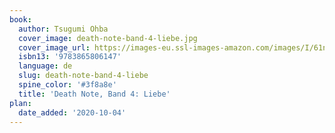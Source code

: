 ```yaml
---
book:
  author: Tsugumi Ohba
  cover_image: death-note-band-4-liebe.jpg
  cover_image_url: https://images-eu.ssl-images-amazon.com/images/I/61nSfrTvpIL._AC_UL600_SR402,600_.jpg
  isbn13: '9783865806147'
  language: de
  slug: death-note-band-4-liebe
  spine_color: '#3f8a8e'
  title: 'Death Note, Band 4: Liebe'
plan:
  date_added: '2020-10-04'
---
```

